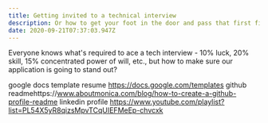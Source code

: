 ```yaml
---
title: Getting invited to a technical interview
description: Or how to get your foot in the door and pass that first filter!
date: 2020-09-21T07:37:03.947Z
---
```

Everyone knows what's required to ace a tech interview - 10% luck, 20% skill, 15% concentrated power of will, etc., but how to make sure our application is going to stand out?

google docs template resume
https://docs.google.com/templates
github readmehttps://www.aboutmonica.com/blog/how-to-create-a-github-profile-readme
linkedin profile
https://www.youtube.com/playlist?list=PL54X5yR8qizsMpvTCqUIEFMeEp-chvcxk